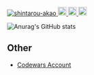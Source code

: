 <p align="left"> 
  <a href="https://github.com/shintarou-akao/shintarou-akao/">
    <img src="https://komarev.com/ghpvc/?username=shintarou-akao" alt="shintarou-akao" />
  </a>
  <a href="https://github.com/shintarou-akao">
    <img height="20" src="https://img.shields.io/github/followers/shintarou-akao?label=follow&logo=github&style=flat" />
  </a>
  <a href="http://qiita.com/shintarou-akao">
    <img height="20" src="https://qiita-badge.apiapi.app/s/shintarou-akao/posts.svg" />
  </a>
  <a href="https://qiita.com/shintarou-akao/contributions">
    <img height="20" src="https://qiita-badge.apiapi.app/s/shintarou-akao/contributions.svg" />
  </a>
</p>

![Anurag's GitHub stats](https://github-readme-stats.vercel.app/api?username=shintarou-akao&count_private=true&theme=tokyonight&show_icons=true)

<div>
  <h2>Other</h2>
  <ul>
    <li>
      <a href="https://www.codewars.com/users/Shintaro%20Akao">Codewars Account</a>
    </li>
  </ul>
</div>
